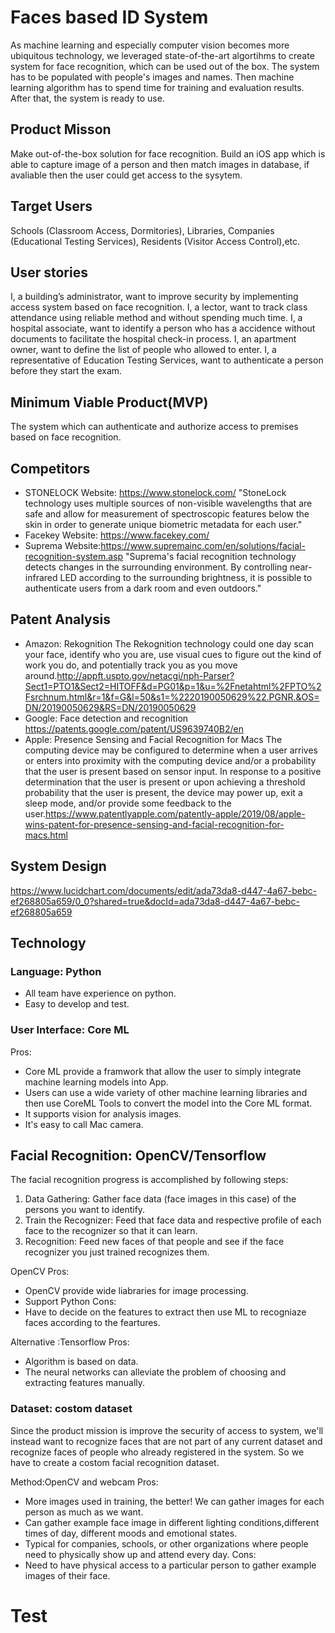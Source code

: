 # Faces based ID System

As machine learning and especially computer vision becomes more ubiquitous technology, we leveraged state-of-the-art algortihms to create system for face recognition, which can be used out of the box. The system has to be populated with people's images and names. Then machine learning algorithm has to spend time for training and evaluation results. After that, the system is ready to use.  

## Product Misson
Make out-of-the-box solution for face recognition.  Build an iOS app which is able to capture image of a person and then match images in database, if avaliable then the user could get access to the sysytem.

## Target Users
Schools (Classroom Access, Dormitories), Libraries, Companies (Educational Testing Services), Residents (Visitor Access Control),etc.

## User stories
I, a building’s administrator, want to improve security by implementing access system based on face recognition.
I, a lector, want to track class attendance using reliable method and without spending much time.
I, a hospital associate, want to identify a person who has a accidence without documents to facilitate the hospital check-in process.
I, an apartment owner, want to define the list of people who allowed to enter.
I, a representative of Education Testing Services, want to authenticate a person before they start the exam.

## Minimum Viable Product(MVP)
The system which can authenticate and authorize access to premises based on face recognition.

## Competitors
* STONELOCK
Website: https://www.stonelock.com/
"StoneLock technology uses multiple sources of non-visible wavelengths that are safe and allow for measurement of spectroscopic features below the skin in order to generate unique biometric metadata for each user."
* Facekey
Website: https://www.facekey.com/
* Suprema
Website:https://www.supremainc.com/en/solutions/facial-recognition-system.asp
"Suprema's facial recognition technology detects changes in the surrounding environment. By controlling near-infrared LED according to the surrounding brightness, it is possible to authenticate users from a dark room and even outdoors."
## Patent Analysis
* Amazon: Rekognition
The Rekognition technology could one day scan your face, identify who you are, use visual cues to figure out the kind of work you do, and potentially track you as you move around.http://appft.uspto.gov/netacgi/nph-Parser?Sect1=PTO1&Sect2=HITOFF&d=PG01&p=1&u=%2Fnetahtml%2FPTO%2Fsrchnum.html&r=1&f=G&l=50&s1=%2220190050629%22.PGNR.&OS=DN/20190050629&RS=DN/20190050629
* Google: Face detection and recognition 
https://patents.google.com/patent/US9639740B2/en
* Apple: Presence Sensing and Facial Recognition for Macs
The computing device may be configured to determine when a user arrives or enters into proximity with the computing device and/or a probability that the user is present based on sensor input. In response to a positive determination that the user is present or upon achieving a threshold probability that the user is present, the device may power up, exit a sleep mode, and/or provide some feedback to the user.https://www.patentlyapple.com/patently-apple/2019/08/apple-wins-patent-for-presence-sensing-and-facial-recognition-for-macs.html

## System Design
https://www.lucidchart.com/documents/edit/ada73da8-d447-4a67-bebc-ef268805a659/0_0?shared=true&docId=ada73da8-d447-4a67-bebc-ef268805a659

## Technology
### Language: Python
* All team have experience on python.
* Easy to develop and test.
### User Interface: Core ML
Pros: 
* Core ML provide a framwork that allow the user to simply integrate machine learning models into App.
* Users can use a wide variety of other machine learning libraries and then use CoreML Tools to convert the model into the Core ML format. 
* It supports vision for analysis images.
* It's easy to call Mac camera.
## Facial Recognition: OpenCV/Tensorflow
The facial recognition progress is accomplished by following steps:
1. Data Gathering: Gather face data (face images in this case) of the persons you want to identify.
2. Train the Recognizer: Feed that face data and respective profile of each face to the recognizer so that it can learn.
3. Recognition: Feed new faces of that people and see if the face recognizer you just trained recognizes them.

OpenCV
Pros:
* OpenCV provide wide liabraries for image processing.
* Support Python
Cons:
* Have to decide on the features to extract then use ML to recogniaze faces according to the feartures.

Alternative :Tensorflow
Pros: 
* Algorithm is based on data.
* The neural networks can alleviate the problem of choosing and extracting features manually.

### Dataset: costom dataset
Since the product mission is improve the security of access to system, we'll instead want to recognize faces that are not part of any current dataset and recognize faces of people who already registered in the system. So we have to create a costom facial recognition dataset.

Method:OpenCV and webcam
Pros:
* More images used in training, the better! We can gather images for each person as much as we want.
* Can gather example face image in different lighting conditions,different times of day, different moods and emotional states.
* Typical for companies, schools, or other organizations where people need to physically show up and attend every day.
Cons:
* Need to have physical access to a particular person to gather example images of their face.

# Test
